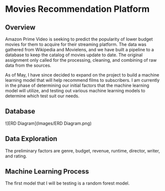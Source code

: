 # Movies Recommendation Platform

## Overview

Amazon Prime Video is seeking to predict the popularity of lower budget movies for them to acquire for their streaming platform. The data was gathered from Wikipedia and Movielens, and we have built a pipeline to a database to keep the catalog of movies update to date. The original assignment only called for the processing, cleaning, and combining of raw data from the sources. 

As of May, I have since decided to expand on the project to build a machine learning model that will help recommend films to subscribers. I am currently in the phase of determining our initial factors that the machine learning model will utilize, and testing out various machine learning models to determine which test suit our needs.

## Database

![ERD Diagram](Images/ERD Diagram.png)


## Data Exploration

The preliminary factors are genre, budget, revenue, runtime, director, writer, and rating.

## Machine Learning Process

The first model that I will be testing is a random forest model.


